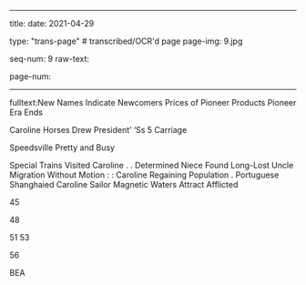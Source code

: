
---

title: 
date: 2021-04-29

type: "trans-page" # transcribed/OCR'd page
page-img: 9.jpg

seq-num: 9
raw-text:

page-num:

---

fulltext:New Names Indicate Newcomers Prices of Pioneer Products Pioneer Era Ends

Caroline Horses Drew President’ ‘Ss 5 Carriage

Speedsville Pretty and Busy

Special Trains Visited Caroline . . Determined Niece Found Long-Lost Uncle Migration Without Motion : : Caroline Regaining Population . Portuguese Shanghaied Caroline Sailor Magnetic Waters Attract Afflicted

45

48

51 53

56

BEA 
